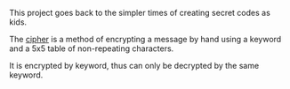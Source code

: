 This project goes back to the simpler times of creating secret codes as kids.

The [cipher](https://en.wikipedia.org/wiki/Playfair_cipher) is a method of encrypting a message by hand using a keyword and a 5x5 table of non-repeating characters.

It is encrypted by keyword, thus can only be decrypted by the same keyword.
